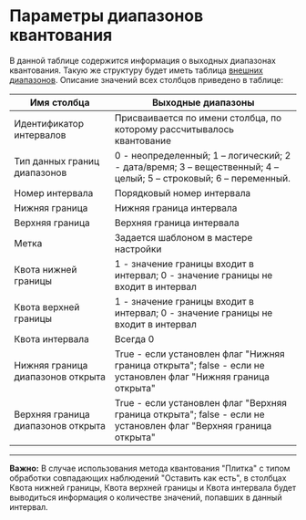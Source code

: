 # Параметры диапазонов квантования

В данной таблице содержится информация о выходных диапазонах квантования. Такую же структуру будет иметь таблица [внешних диапазонов](./outdoor-ranges.md). Описание значений всех столбцов приведено в таблице:

 | Имя столбца | Выходные диапазоны |
 | ------- | ------- |
 | Идентификатор интервалов | Присваивается по имени столбца, по которому рассчитывалось квантование |
 | Тип данных границ диапазонов | 0 - неопределенный; 1 – логический;  2 - дата/время;  3 – вещественный; 4 – целый;  5 – строковый;  6 – переменный. |
 | Номер интервала | Порядковый номер интервала |
 | Нижняя граница | Нижняя граница интервала |
 | Верхняя граница | Верхняя граница интервала |
 | Метка | Задается шаблоном в мастере настройки |
 | Квота нижней границы | 1 - значение границы входит в интервал; 0 - значение границы не входит в интервал |
 | Квота верхней границы | 1 - значение границы входит в интервал; 0 - значение границы не входит в интервал |
 | Квота интервала | Всегда 0 |
 | Нижняя граница диапазонов открыта | True - если установлен флаг "Нижняя граница открыта"; false - если не установлен флаг "Нижняя граница открыта" |
 | Верхняя граница диапазонов открыта | True - если установлен флаг "Верхняя граница открыта"; false - если не установлен флаг "Верхняя граница открыта" |

-------

**Важно:** В случае использования метода квантования "Плитка" с типом обработки совпадающих наблюдений "Оставить как есть", в столбцах Квота нижней границы, Квота верхней границы и Квота интервала будет выводиться информация о количестве значений, попавших в данный интервал.
